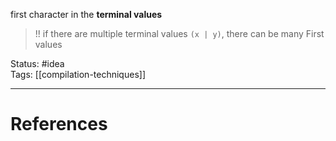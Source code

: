 first character in the **terminal values** 
> !! if there are multiple terminal values `(x | y)`, there can be many First values


Status: #idea  
Tags: [[compilation-techniques]]  

---
# References

